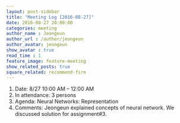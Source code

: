 ```yaml
---
layout: post-sidebar
title: "Meeting Log [2016-08-27]"
date: 2016-08-27 20:00:00
categories: meeting
author_name : Jeongeun
author_url : /author/jeongeun
author_avatar: jeongeun
show_avatar : true
read_time : 1
feature_image: feature-meeting
show_related_posts: true
square_related: recommend-fire
---
```


1. Date: 8/27 10:00 AM – 12:00 AM
2. In attendance: 3 persons
3. Agenda: Neural Networks: Representation
4. Comments: Jeongeun explained concepts of neural network. We discussed solution for assignment#3.

